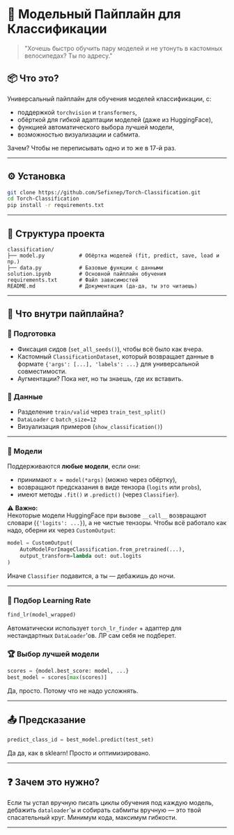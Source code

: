 # 🚀 Модельный Пайплайн для Классификации

> "Хочешь быстро обучить пару моделей и не утонуть в кастомных велосипедах? Ты по адресу."

## 📦 Что это?

Универсальный пайплайн для обучения моделей классификации, с:
- поддержкой `torchvision` и `transformers`,
- обёрткой для гибкой адаптации моделей (даже из HuggingFace),
- функцией автоматического выбора лучшей модели,
- возможностью визуализации и сабмита.

Зачем? Чтобы не переписывать одно и то же в 17-й раз.

---

## ⚙️ Установка

```bash
git clone https://github.com/Sefixnep/Torch-Classification.git
cd Torch-Classification
pip install -r requirements.txt
```

---

## 📁 Структура проекта

```
classification/
├── model.py           # Обёртка моделей (fit, predict, save, load и пр.)
├── data.py            # Базовые функции с данными
solution.ipynb         # Основной пайплайн обучения
requirements.txt       # Файл зависимостей
README.md              # Документация (да-да, ты это читаешь)
```

---

## 🧠 Что внутри пайплайна?

### 🔧 Подготовка

- Фиксация сидов (`set_all_seeds()`), чтобы всё было как вчера.
- Кастомный `ClassificationDataset`, который возвращает данные в формате `{'args': [...], 'labels': ...}` для универсальной совместимости.
- Аугментации? Пока нет, но ты знаешь, где их вставить.

### 🧪 Данные

- Разделение `train/valid` через `train_test_split()`
- `DataLoader` с `batch_size=12`
- Визуализация примеров (`show_classification()`)

---

### 🧰 Модели

Поддерживаются **любые модели**, если они:

- принимают `x = model(*args)` (можно через обёртку),
- возвращают предсказания в виде тензора (`logits` или `probs`),
- имеют методы `.fit()` и `.predict()` (через `Classifier`).

⚠️ **Важно:**  
Некоторые модели HuggingFace при вызове `__call__` возвращают словари (`{'logits': ...}`), а не чистые тензоры. Чтобы всё работало как надо, оберни их через `CustomOutput`:

```python
model = CustomOutput(
    AutoModelForImageClassification.from_pretrained(...),
    output_transform=lambda out: out.logits
)
```

Иначе `Classifier` подавится, а ты — дебажишь до ночи.

---

### 🧪 Подбор Learning Rate

```python
find_lr(model_wrapped)
```

Автоматически использует `torch_lr_finder` + адаптер для нестандартных `DataLoader`'ов. ЛР сам себя не подберет.

### 🏆 Выбор лучшей модели

```python
scores = {model.best_score: model, ...}
best_model = scores[max(scores)]
```

Да, просто. Потому что не надо усложнять.

---

## 📤 Предсказание

```python
predict_class_id = best_model.predict(test_set)
```

Да да, как в sklearn! Просто и оптимизировано.

---

## ❓ Зачем это нужно?

Если ты устал вручную писать циклы обучения под каждую модель, дебажить `dataloader`'ы и собирать сабмиты вручную — это твой спасательный круг. Минимум кода, максимум гибкости.

---
